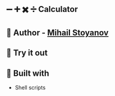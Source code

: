 ## :heavy_minus_sign: :heavy_plus_sign: :heavy_multiplication_x: :heavy_division_sign: Calculator


## :boy: Author - [Mihail Stoyanov](https://github.com/warhorse778)


## :eyes: Try it out


## :construction_worker: Built with

- Shell scripts